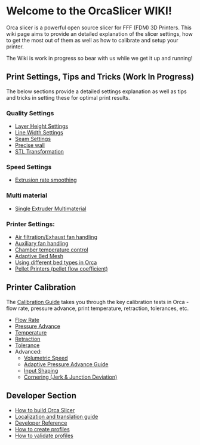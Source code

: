# Welcome to the OrcaSlicer WIKI!

Orca slicer is a powerful open source slicer for FFF (FDM) 3D Printers. This wiki page aims to provide an detailed explanation of the slicer settings, how to get the most out of them as well as how to calibrate and setup your printer.

The Wiki is work in progress so bear with us while we get it up and running!

## Print Settings, Tips and Tricks (Work In Progress)
The below sections provide a detailed settings explanation as well as tips and tricks in setting these for optimal print results.

### Quality Settings
- [Layer Height Settings](quality_settings_layer_height)
- [Line Width Settings](quality_settings_line_width)
- [Seam Settings](quality_settings_seam)
- [Precise wall](Precise-wall)
- [STL Transformation](stl-transformation)

### Speed Settings
- [Extrusion rate smoothing](extrusion-rate-smoothing)

### Multi material
- [Single Extruder Multimaterial](semm)

### Printer Settings:
- [Air filtration/Exhaust fan handling](air-filtration)
- [Auxiliary fan handling](Auxiliary-fan)
- [Chamber temperature control](chamber-temperature)
- [Adaptive Bed Mesh](adaptive-bed-mesh)
- [Using different bed types in Orca](bed-types)
- [Pellet Printers (pellet flow coefficient)](pellet-flow-coefficient)

## Printer Calibration
The [Calibration Guide](./print_settings/calibration/Calibration.md) takes you through the key calibration tests in Orca - flow rate, pressure advance, print temperature, retraction, tolerances, etc.

- [Flow Rate](print_settings/calibration/flow-rate-calib.md)
- [Pressure Advance](print_settings/calibration/pressure-advance-calib.md)
- [Temperature](print_settings/calibration/temp-calib.md)
- [Retraction](print_settings/calibration/retraction-calib.md)
- [Tolerance](print_settings/calibration/tolerance-calib.md)
- Advanced:
  - [Volumetric Speed](print_settings/calibration/volumetric-speed-calib.md)
  - [Adaptive Pressure Advance Guide](print_settings/calibration/adaptive-pressure-advance-calib.md)
  - [Input Shaping](print_settings/calibration/input-shaping-calib.md)
  - [Cornering (Jerk & Junction Deviation)](print_settings/calibration/cornering-calib.md)

## Developer Section
- [How to build Orca Slicer](./How-to-build)
- [Localization and translation guide](Localization_guide)
- [Developer Reference](https://github.com/SoftFever/OrcaSlicer/blob/main/doc/developer-reference/Home.md)
- [How to create profiles](./How-to-create-profiles)
- [How to validate profiles](./How-to-validate-profiles)
